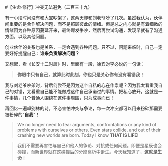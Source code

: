 #【生命⋅修行】冲突无法避免（二百三十九）

有一小段时间没有和大宝吵架了，这两天却和刘老爷吵了几次。虽然我认为，伙伴间重要的是合作解决问题，而不是照顾彼此的情绪。但是总之内心就是有着细微的情绪因为各种原因蔓延开来，最终爆发争吵，然后再尝试沟通，发现早就有了沟通方面，以及其他问题。

创业伙伴的关系也是关系，一定会遇到各种问题。只不过，问题来临时，自己一定要好好提醒自己：**谁来负责解决问题？**

又想起，看《长安十二时辰》时，里面有一段，徐宾对李必说的一句话：

> **你眼中只有自己，就算此时此刻，你也只是关心你有没有看错我！**

我与刘老爷吵架时，背后何尝不是因为这个自私的心在作祟呢？因为我太看重我自己的对错，太看重自己能不能做成这件自己承诺过的事情。把私心放开，这就是一件事情，几个普通人围绕在这件事周围，只为成事而已！

再回忆一遍卓别林的诗，不必害怕冲突与争论，每一次冲突都可以用来粉碎那需要被粉碎的"**自我**"！

> We no longer need to fear arguments, confrontations or any kind of problems with ourselves or others. Even stars collide, and out of their crashing new worlds are born. Today I know **THAT IS LIFE**!

> 我们不需要再害怕与自己和他人的争论、对抗或任何问题。即便是星辰也会碰撞，而新世界就在这碰撞后的分崩离析中诞生。今天我知道了，**这就是生命**！